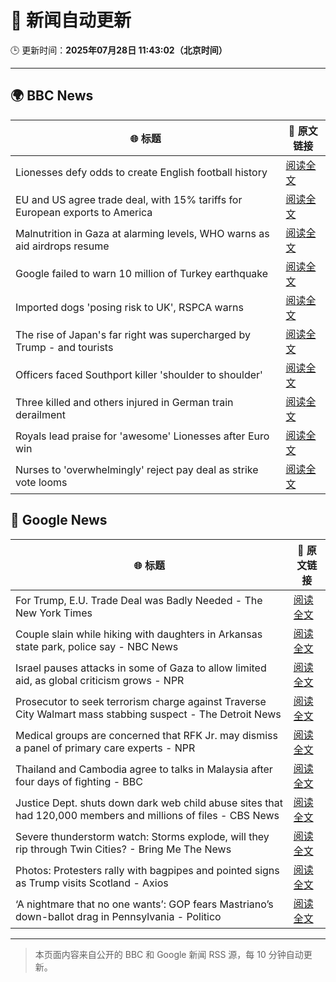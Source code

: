 # 🧠 新闻自动更新

🕒 更新时间：**2025年07月28日 11:43:02（北京时间）**

---

## 🌍 BBC News

| 🌐 标题 | 🔗 原文链接 |
|--------|-------------|
| Lionesses defy odds to create English football history | [阅读全文](https://www.bbc.com/sport/football/articles/c5yklp550yno) |
| EU and US agree trade deal, with 15% tariffs for European exports to America | [阅读全文](https://www.bbc.com/news/articles/cx2xylk3d07o) |
| Malnutrition in Gaza at alarming levels, WHO warns as aid airdrops resume | [阅读全文](https://www.bbc.com/news/articles/ckgj270grkxo) |
| Google failed to warn 10 million of Turkey earthquake | [阅读全文](https://www.bbc.com/news/articles/c77v2kx304go) |
| Imported dogs 'posing risk to UK', RSPCA warns | [阅读全文](https://www.bbc.com/news/articles/cpwq40vjw8lo) |
| The rise of Japan's far right was supercharged by Trump - and tourists | [阅读全文](https://www.bbc.com/news/articles/cx2k29233jeo) |
| Officers faced Southport killer 'shoulder to shoulder' | [阅读全文](https://www.bbc.com/news/articles/cjd2d9kpl4do) |
| Three killed and others injured in German train derailment | [阅读全文](https://www.bbc.com/news/articles/cy9844egpx8o) |
| Royals lead praise for 'awesome' Lionesses after Euro win | [阅读全文](https://www.bbc.com/news/articles/c5y03dyyvx2o) |
| Nurses to 'overwhelmingly' reject pay deal as strike vote looms | [阅读全文](https://www.bbc.com/news/articles/c4ge4905eq7o) |

## 📰 Google News

| 🌐 标题 | 🔗 原文链接 |
|--------|-------------|
| For Trump, E.U. Trade Deal was Badly Needed - The New York Times | [阅读全文](https://news.google.com/rss/articles/CBMigAFBVV95cUxNRzBaWmhCc2E1WFkwbURlZDJ5UE5UV1VkOC02cTVkN3ZRZFlMZ2JuZGJ1WENiWlNFYkYydjhVajdUOUU1STJRU3lTWHRlOU1SYVVoZFlTUmt4bEdrOWoxNHZMME9UaGRQRUhJQUxON0JqZEpQaXIyOHpsLS1PY1R5Yg?oc=5) |
| Couple slain while hiking with daughters in Arkansas state park, police say - NBC News | [阅读全文](https://news.google.com/rss/articles/CBMirAFBVV95cUxNYW5VTXVDOW1vX2lnMklGMU1iME1RajVVU2FVaU91X2pkRUN4T0thSHEyU3lCMDk1TUlwSFZVNE9uQkNDNzdDd0RFZTZFTVhNYjUwb2RZWThwTlVLMmtOV3hsVDJ3V0dIWi1ieTY2SURmaVdqd3pMajkwQlk4Z1JORVJRa1BGdHJqS0RiRnYwSjFPNm9Cbk1KV1BJbzlONkJyTkdQNVY1Z2wyVTB10gFWQVVfeXFMTk5ISnZGaGN0N2pOLWJYR3k3LXotYWc1WVVFUDBYcnhIa05RY2lCblVObHZNQlJPeU5zRlZ1TUh3MjdXdUFFdFRFR0RHWU9oMm1sc1FOUUE?oc=5) |
| Israel pauses attacks in some of Gaza to allow limited aid, as global criticism grows - NPR | [阅读全文](https://news.google.com/rss/articles/CBMihAFBVV95cUxQN3Y3ZlZHX0ZZaVhHSTBPakQ1M1FaME9SWGt6WExHREhsYkduR2JnRG5vaEFZdVptRjNXWmhRN2Rsc0ExX1lPSUx5eHY0TzlNd2ViTzczV19jdG5XeWFyN21jQmJtWVk0c1JMQWtJTXNvX1lYV2tzRTZ0Rm5MZy0wVEdlVGk?oc=5) |
| Prosecutor to seek terrorism charge against Traverse City Walmart mass stabbing suspect - The Detroit News | [阅读全文](https://news.google.com/rss/articles/CBMi7AFBVV95cUxQVl9LeV9JQjkxMzZlNTVZM0Y2d1NaZ2lVSFc4SXhBY1NLb2JHbDNxY2t1S3NNLVdVSlhEMlBaYlBJWHotQXFidURqWWpDZVFCQmU3M2tpbWFRSDVCZzAxRHI4LWcya1BDUWNEZUIwZTZCb1FhcXVRUVpCZllzMUxmODNqcWtqLXVheDZpZnZpTnVCclpfVVl0VWVoRGtYSTc4RWFTeEk0SE1ZRnhsaWR2Z2k3dzQ3bDBuNTFWVEo0V3N0TXRfQ2xRS2JuZmZ5RWozbG5TRzhVSUd4MERwSnRsQVAzLW9tcU5QR3oyeQ?oc=5) |
| Medical groups are concerned that RFK Jr. may dismiss a panel of primary care experts - NPR | [阅读全文](https://news.google.com/rss/articles/CBMijwFBVV95cUxNVC1tUm9UVGVKWE9MUDBRZFpqSnZaNmtUNHA4UnBidldmLTl6UEZQWlU4T0Vwd0tDSndhb0VqcnByNlJVVUY4VF9hdVpyU0pQaU16NGdTQ3lud3ViOEdwd25jVFBZUzl3TG4xOFpaOGozaVNNbVJXeFprc1IwOXRaMHBXaHdia0ZsN0pYOS1vRQ?oc=5) |
| Thailand and Cambodia agree to talks in Malaysia after four days of fighting - BBC | [阅读全文](https://news.google.com/rss/articles/CBMiWkFVX3lxTE4yVmdhSk5oNEctNFdqTFoxRXktN09idl9FRmQ1QVNJdEoyVEEwbzAxWGpZby1WWjN0M3M1QkpyRWkyUWQtYkVjaXk4UWp5NUo2cl8waGJMTmZxZ9IBX0FVX3lxTFAwWFpSQjAzOS1ybzg4YnhXaTFENzl4aHplR0VBaE5GY1FGYWREZlliVmRKZ21xVDR0YWRUUGZaR3lvOG15WFZWeENyaXdGSG5DTC1wV1FTV2FWWkloSDJB?oc=5) |
| Justice Dept. shuts down dark web child abuse sites that had 120,000 members and millions of files - CBS News | [阅读全文](https://news.google.com/rss/articles/CBMihgFBVV95cUxQUmlQQ2Y2VGNYdU9tekM3LWIxaFFkYm9OTVQ2dHgwYXdLUlJaeGhtVTczUjM5eEVXNEFYemZEQWJIbHVtbGZVRTd3YlZRT2Rtc0FsV2RxUERlQkpCQmQ1REMwMXA2TzdPMkNMWjl4VHFWRjlHeDI2V1htMmlpZ1dnbmRsWC1kd9IBiwFBVV95cUxNLVRtel9MOGd3VFJNdGExR0NBVnAtQ0FDUjlaUzBtdzRfRkNnbGpOVUh6RTA0ZVVEU2U2Tzlselk1NzdGSHpzTFBYTnVWNVkxWVJCZ0lDYkV2NWoyS1l0ZXVvdm9YZzFNdDNVcWVBWUYzYVZvVVY4VFE4cGotLTB5TFBLcF9lbmxWbkU0?oc=5) |
| Severe thunderstorm watch: Storms explode, will they rip through Twin Cities? - Bring Me The News | [阅读全文](https://news.google.com/rss/articles/CBMiuwFBVV95cUxQTVYzQXY3WTlldVI5OTVTMm1oNm9HRzFXRmxhV3RmYW94OFU4UW9ucU0yTjE2ZTRNUHZ5R2RQbTJMckVFaGo0NjdDdzhYbkltNnViM0VLejJaT1FEZlZkUGpFQmdTRkx2cUJrYUFIV0RrU21fSnJYS3BVUkpMNXlmak1WOTc4S0I1SGtMbmZicG81T3FpclM2VklxNXdoUGVnTFg2SlNrNndGZEk3bjdOUnNtLXVTaFEyNVdv?oc=5) |
| Photos: Protesters rally with bagpipes and pointed signs as Trump visits Scotland - Axios | [阅读全文](https://news.google.com/rss/articles/CBMib0FVX3lxTE5GdGFNNnJxbTk3dmJUam8xMWVhdzAzRFJ2bEIzRTNqT0pGQmJiUC1mYnpLWDNjOGxfeVktSWNySm84ekxWYjliT0prTHNsQWlGQWEta3VKMlotQVNEdnoxVkl6Q1k3SUgyS2dDUHh6dw?oc=5) |
| ‘A nightmare that no one wants’: GOP fears Mastriano’s down-ballot drag in Pennsylvania - Politico | [阅读全文](https://news.google.com/rss/articles/CBMipAFBVV95cUxNNGN6djlHbmFYSnRQX0E3eVNoZUNDQmVDdDlHM2lLTXQzZ05lOGF1XzcwOHlNWVlnSDNPRDN3N1k5Mk04Q1RJamZJaDlqOU93c2EwM3gzYXR6a0hiRXM4bi1wR2t6YTVlbUgwbFZxZEFGQzRrazVPU2NwdWkzaWdwV215QzNIZDczNFRleHJrOExVU1RZZmxHUkpDYUVFZzVqRnc4Tg?oc=5) |

---
> 本页面内容来自公开的 BBC 和 Google 新闻 RSS 源，每 10 分钟自动更新。